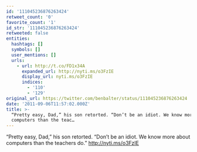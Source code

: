 ```yaml
---
id: '111045236876263424'
retweet_count: '0'
favorite_count: '1'
id_str: '111045236876263424'
retweeted: false
entities:
  hashtags: []
  symbols: []
  user_mentions: []
  urls:
    - url: http://t.co/FD1x34A
      expanded_url: http://nyti.ms/o3FzIE
      display_url: nyti.ms/o3FzIE
      indices:
        - '110'
        - '129'
original_url: https://twitter.com/benbalter/status/111045236876263424
date: '2011-09-06T11:57:02.000Z'
title: >-
  “Pretty easy, Dad,” his son retorted. “Don’t be an idiot. We know more about
  computers than the teac…
---
```


“Pretty easy, Dad,” his son retorted. “Don’t be an idiot. We know more about computers than the teachers do.” http://nyti.ms/o3FzIE